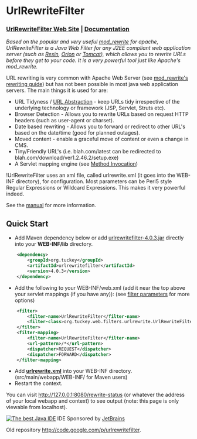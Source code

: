 
# UrlRewriteFilter

### [UrlRewriteFilter Web Site](http://www.tuckey.org/urlrewrite/) | [Documentation](http://cdn.rawgit.com/paultuckey/urlrewritefilter/master/src/doc/manual/4.0/index.html)


*Based on the popular and very useful [mod_rewrite](http://httpd.apache.org/docs-2.0/mod/mod_rewrite.html) for apache, UrlRewriteFilter is a Java Web Filter for any J2EE compliant web application server (such as [Resin](http://caucho.com), [Orion](http://www.orionserver.com/) or [Tomcat](http://tomcat.apache.org/)), which allows you to rewrite URLs before they get to your code. It is a very powerful tool just like Apache's mod_rewrite.*

URL rewriting is very common with Apache Web Server (see [mod_rewrite's rewriting guide](http://httpd.apache.org/docs-2.0/misc/rewriteguide.html)) but has not been possible in most java web application servers. The main things it is used for are:

  * URL Tidyness / [URL Abstraction](http://cdn.rawgit.com/paultuckey/urlrewritefilter/master/src/doc/manual/4.0/guide.html#urlabs) - keep URLs tidy irrespective of the underlying technology or framework (JSP, Servlet, Struts etc).
  * Browser Detection - Allows you to rewrite URLs based on request HTTP headers (such as user-agent or charset).
  * Date based rewriting - Allows you to forward or redirect to other URL's based on the date/time (good for planned outages).
  * Moved content - enable a graceful move of content or even a change in CMS.
  * Tiny/Friendly URL's (i.e. blah.com/latest can be redirected to blah.com/download/ver1.2.46.2/setup.exe)
  * A Servlet mapping engine (see [Method Invocation](http://cdn.rawgit.com/paultuckey/urlrewritefilter/master/src/doc/manual/4.0/guide.html#method))


!UrlRewriteFilter uses an xml file, called urlrewrite.xml (it goes into the WEB-INF directory), for configuration.  Most parameters can be Perl5 style Regular Expressions or Wildcard Expressions. This makes it very powerful indeed.

See the [manual](http://cdn.rawgit.com/paultuckey/urlrewritefilter/master/src/doc/manual/4.0/index.html) for more information.


## Quick Start

  * Add Maven dependency below or add <a href="http://urlrewritefilter.googlecode.com/files/urlrewritefilter-4.0.3.jar">urlrewritefilter-4.0.3.jar</a> directly into your <b>WEB-INF/lib</b> directory.
```xml
    <dependency>
        <groupId>org.tuckey</groupId>
        <artifactId>urlrewritefilter</artifactId>
        <version>4.0.3</version>
    </dependency>
```
  * Add the following to your WEB-INF/web.xml (add it near the top above your servlet mappings (if you have any)): (see <a href="http://cdn.rawgit.com/paultuckey/urlrewritefilter/master/src/doc/manual/4.0/index.html#filterparams">filter parameters</a> for more options)
```xml
    <filter>
        <filter-name>UrlRewriteFilter</filter-name>
        <filter-class>org.tuckey.web.filters.urlrewrite.UrlRewriteFilter</filter-class>
    </filter>
    <filter-mapping>
        <filter-name>UrlRewriteFilter</filter-name>
        <url-pattern>/*</url-pattern>
        <dispatcher>REQUEST</dispatcher>
        <dispatcher>FORWARD</dispatcher>
    </filter-mapping>
```
  * Add <b><a href="http://cdn.rawgit.com/paultuckey/urlrewritefilter/master/src/doc/manual/4.0/urlrewrite.xml">urlrewrite.xml</a></b> into your WEB-INF directory. (src/main/webapp/WEB-INF/ for Maven users)
  * Restart the context.

You can visit http://127.0.0.1:8080/rewrite-status (or whatever the address of your local webapp and context) to see output (note: this page is only viewable from localhost).

<a href="http://www.jetbrains.com/idea/"><img src="http://www.jetbrains.com/img/logo_bw.gif" alt="The best Java IDE" border="0"/></a> IDE Sponsored by [JetBrains](http://www.jetbrains.com/)

Old repository http://code.google.com/p/urlrewritefilter.
